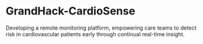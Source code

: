 # GrandHack-CardioSense
Developing a remote monitoring platform, empowering care teams to detect risk in cardiovascular patients early through continual real-time insight.
